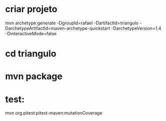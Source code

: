 # criar projeto 
mvn archetype:generate -DgroupId=rafael -DartifactId=triangulo -DarchetypeArtifactId=maven-archetype-quickstart -DarchetypeVersion=1.4 -DinteractiveMode=false

# cd triangulo

# mvn package

# test:  
mvn org.pitest:pitest-maven:mutationCoverage



